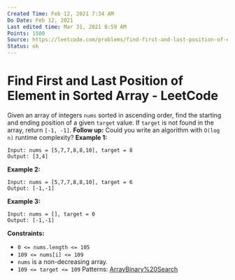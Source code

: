 ```yaml
---
Created Time: Feb 12, 2021 7:34 AM
Do Date: Feb 12, 2021
Last edited time: Mar 31, 2021 8:59 AM
Points: 1500
Source: https://leetcode.com/problems/find-first-and-last-position-of-element-in-sorted-array/
Status: ok
---
```


# Find First and Last Position of Element in Sorted Array - LeetCode

Given an array of integers `nums` sorted in ascending order, find the starting and ending position of a given `target` value.
If `target` is not found in the array, return `[-1, -1]`.
**Follow up:** Could you write an algorithm with `O(log n)` runtime complexity?
**Example 1:**
```
Input: nums = [5,7,7,8,8,10], target = 8
Output: [3,4]
```
**Example 2:**
```
Input: nums = [5,7,7,8,8,10], target = 6
Output: [-1,-1]
```
**Example 3:**
```
Input: nums = [], target = 0
Output: [-1,-1]
```
**Constraints:**
- `0 <= nums.length <= 105`
- `109 <= nums[i] <= 109`
- `nums` is a non-decreasing array.
- `109 <= target <= 109`
Patterns: [Array](Array.md)[Binary%20Search](Binary%20Search.md)